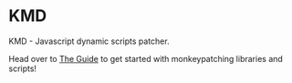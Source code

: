 # KMD
KMD - Javascript dynamic scripts patcher.

Head over to [The Guide](<https://github.com/0xffabc/KMD/tree/main/docs>) to get started with monkeypatching libraries and scripts!
